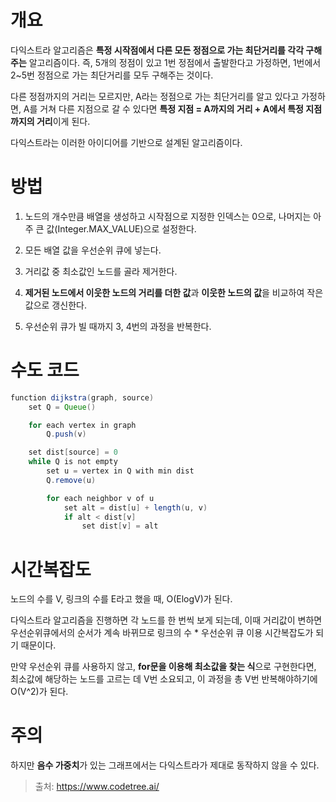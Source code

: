 # 개요

다익스트라 알고리즘은 **특정 시작점에서 다른 모든 정점으로 가는 최단거리를 각각 구해주는** 알고리즘이다.
즉, 5개의 정점이 있고 1번 정점에서 출발한다고 가정하면, 1번에서 2~5번 정점으로 가는 최단거리를 모두 구해주는 것이다.

다른 정점까지의 거리는 모르지만, A라는 정점으로 가는 최단거리를 알고 있다고 가정하면, A를 거쳐 다른 지점으로 갈 수 있다면 **특정 지점 = A까지의 거리 + A에서 특정 지점까지의 거리**이게 된다.

다익스트라는 이러한 아이디어를 기반으로 설계된 알고리즘이다.

# 방법

1. 노드의 개수만큼 배열을 생성하고 시작점으로 지정한 인덱스는 0으로, 나머지는 아주 큰 값(Integer.MAX_VALUE)으로 설정한다.

2. 모든 배열 값을 우선순위 큐에 넣는다.

3. 거리값 중 최소값인 노드를 골라 제거한다.

4. **제거된 노드에서 이웃한 노드의 거리를 더한 값**과 **이웃한 노드의 값**을 비교하여 작은 값으로 갱신한다.

5. 우선순위 큐가 빌 때까지 3, 4번의 과정을 반복한다.

# 수도 코드

```java
function dijkstra(graph, source)
    set Q = Queue()

    for each vertex in graph
        Q.push(v)

    set dist[source] = 0
    while Q is not empty
        set u = vertex in Q with min dist
        Q.remove(u)

        for each neighbor v of u
            set alt = dist[u] + length(u, v)
            if alt < dist[v]
                set dist[v] = alt
```

# 시간복잡도

노드의 수를 V, 링크의 수를 E라고 했을 때, O(ElogV)가 된다.

다익스트라 알고리즘을 진행하면 각 노드를 한 번씩 보게 되는데, 이때 거리값이 변하면 우선순위큐에서의 순서가 계속 바뀌므로 링크의 수 \* 우선순위 큐 이용 시간복잡도가 되기 때문이다.

만약 우선순위 큐를 사용하지 않고, **for문을 이용해 최소값을 찾는 식**으로 구현한다면, 최소값에 해당하는 노드를 고르는 데 V번 소요되고, 이 과정을 총 V번 반복해야하기에 O(V^2)가 된다.

# 주의

하지만 **음수 가중치**가 있는 그래프에서는 다익스트라가 제대로 동작하지 않을 수 있다.

> 출처: https://www.codetree.ai/
